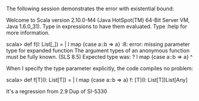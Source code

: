 The following session demonstrates the error with existential bound:

Welcome to Scala version 2.10.0-M4 (Java HotSpot(TM) 64-Bit Server VM, Java 1.6.0_31).
Type in expressions to have them evaluated.
Type :help for more information.

scala> def f(l: List[_]) =
     | l map {case a::b => a}
<console>:8: error: missing parameter type for expanded function
The argument types of an anonymous function must be fully known. (SLS 8.5)
Expected type was: ?
       l map {case a::b => a}
             ^

When I specify the type parameter explicitly, the code compiles no problem:

scala> def f[T](l: List[T]) =
     | l map {case a::b => a}
f: [T](l: List[T])List[Any]

It's a regression from 2.9
Dup of SI-5330
